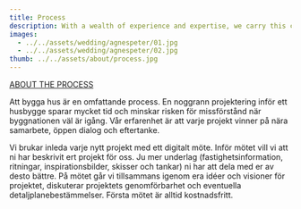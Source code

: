 ```yaml
---
title: Process
description: With a wealth of experience and expertise, we carry this collective knowledge forward and apply it to every brief, ensuring we prioritise the needs of our clients and get to the heart of what inspires their idea of home.
images:
  - ../../assets/wedding/agnespeter/01.jpg
  - ../../assets/wedding/agnespeter/02.jpg
thumb: ../../assets/about/process.jpg
---
```


<u>ABOUT THE PROCESS</u>

Att bygga hus är en omfattande process. En noggrann projektering inför ett husbygge sparar mycket tid och minskar risken för missförstånd när byggnationen väl är igång. Vår erfarenhet är att varje projekt vinner på nära samarbete, öppen dialog och eftertanke.

Vi brukar inleda varje nytt projekt med ett digitalt möte. Inför mötet vill vi att ni har beskrivit ert projekt för oss. Ju mer underlag (fastighetsinformation, ritningar, inspirationsbilder, skisser och tankar) ni har att dela med er av desto bättre. På mötet går vi tillsammans igenom era idéer och visioner för projektet, diskuterar projektets genomförbarhet och eventuella detaljplanebestämmelser. Första mötet är alltid kostnadsfritt.
